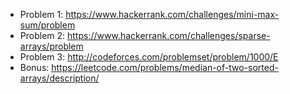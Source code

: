 - Problem 1: https://www.hackerrank.com/challenges/mini-max-sum/problem 
- Problem 2: https://www.hackerrank.com/challenges/sparse-arrays/problem
- Problem 3: http://codeforces.com/problemset/problem/1000/E
- Bonus: https://leetcode.com/problems/median-of-two-sorted-arrays/description/
